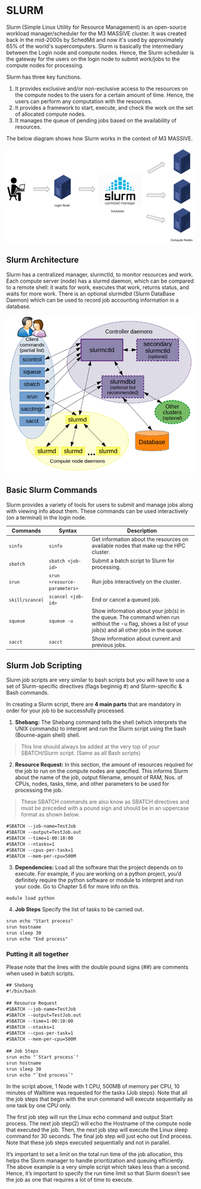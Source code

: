 # SLURM

Slurm (Simple Linux Utility for Resource Management) is an open-source workload manager/scheduler for the M3 MASSIVE cluster. It was created back in the mid-2000s by SchedMd and now it's used by approximately 65% of the world's supercomputers. Slurm is basically the intermediary between the Login node and compute nodes. Hence, the Slurm scheduler is the gateway for the users on the login node to submit work/jobs to the compute nodes for processing.

Slurm has three key functions. 
1. It provides exclusive and/or non-exclusive access to the resources on the compute nodes to the users for a certain amount of time. Hence, the users can perform any computation with the resources. 
2. It provides a framework to start, execute, and check the work on the set of allocated compute nodes. 
3. It manages the queue of pending jobs based on the availability of resources.

The below diagram shows how Slurm works in the context of M3 MASSIVE.

![slurm-on-m3](./imgs/slurm-on-m3.png)

## Slurm Architecture
Slurm has a centralized manager, slurmctld, to monitor resources and work. Each compute server (node) has a slurmd daemon, which can be compared to a remote shell: it waits for work, executes that work, returns status, and waits for more work. There is an optional slurmdbd (Slurm DataBase Daemon) which can be used to record job accounting information in a database.

![slurm-arch](./imgs/slurm-arch.gif)

## Basic Slurm Commands
Slurm provides a variety of tools for users to submit and manage jobs along with viewing info about them. These commands can be used interactively (on a terminal) in the login node.

| Commands | Syntax | Description |
| --- | --- | --- |
| `sinfo` | `sinfo` | Get information about the resources on available nodes that make up the HPC cluster. |
| `sbatch` | `sbatch <job-id>` | Submit a batch script to Slurm for processing. |
| `srun` | `srun <resource-parameters>` | Run jobs interactively on the cluster. |
| `skill/scancel` | `scancel <job-id>` | End or cancel a queued job. |
| `squeue` | `squeue -u` | Show information about your job(s) in the queue. The command when run without the -u flag, shows a list of your job(s) and all other jobs in the queue. |
| `sacct` | `sacct` | Show information about current and previous jobs.  |

## Slurm Job Scripting
Slurm job scripts are very similar to bash scripts but you will have to use a set of Slurm-specific directives (flags beginnig #) and Slurm-specific & Bash commands. 

In creating a Slurm script, there are **4 main parts** that are mandatory in order for your job to be successfully processed.

1. **Shebang:** The Shebang command tells the shell (which interprets the UNIX commands) to interpret and run the Slurm script using the bash (Bourne-again shell) shell.

> This line should always be added at the very top of your SBATCH/Slurm script. (Same as all Bash scripts)

2. **Resource Request:** In this section, the amount of resources required for the job to run on the compute nodes are specified. This informs Slurm about the name of the job, output filename, amount of RAM, Nos. of CPUs, nodes, tasks, time, and other parameters to be used for processing the job.

> These SBATCH commands are also know as SBATCH directives and must be preceded with a pound sign and should be in an uppercase format as shown below.

```
#SBATCH --job-name=TestJob
#SBATCH --output=TestJob.out
#SBATCH --time=1-00:10:00
#SBATCH --ntasks=1
#SBATCH --cpus-per-task=1
#SBATCH --mem-per-cpu=500M
```

3. **Dependencies:** Load all the software that the project depends on to execute. For example, if you are working on a python project, you’d definitely require the python software or module to interpret and run your code. Go to Chapter 5.6 for more info on this.

```
module load python
```

4. **Job Steps** Specify the list of tasks to be carried out.

```
srun echo "Start process"
srun hostname
srun sleep 30
srun echo "End process"
```

### Putting it all together
Please note that the lines with the double pound signs (##) are comments when used in batch scripts.

```
## Shebang
#!/bin/bash

## Resource Request
#SBATCH --job-name=TestJob
#SBATCH --output=TestJob.out
#SBATCH --time=1-00:10:00
#SBATCH --ntasks=1
#SBATCH --cpus-per-task=1
#SBATCH --mem-per-cpu=500M

## Job Steps
srun echo "`Start process`"
srun hostname
srun sleep 30
srun echo "`End process`"
```

In the script above, 1 Node with 1 CPU, 500MB of memory per CPU, 10 minutes of Walltime was requested for the tasks (Job steps). Note that all the job steps that begin with the srun command will execute sequentially as one task by one CPU only.

The first job step will run the Linux echo command and output Start process. The next job step(2) will echo the Hostname of the compute node that executed the job. Then, the next job step will execute the Linux sleep command for 30 seconds. The final job step will just echo out End process. Note that these job steps executed sequentially and not in parallel.

It’s important to set a limit on the total run time of the job allocation, this helps the Slurm manager to handle prioritization and queuing efficiently. The above example is a very simple script which takes less than a second. Hence, it’s important to specify the run time limit so that Slurm doesn’t see the job as one that requires a lot of time to execute.